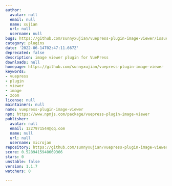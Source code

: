 ```yaml
---
author:
  avatar: null
  email: null
  name: xujian
  url: null
  username: null
bugs: https://github.com/sunnyxujian/vuepress-plugin-image-viewer/issues
category: plugins
date: '2022-06-14T02:47:11.667Z'
deprecated: false
description: image viewer plugin for VuePress
downloads: null
homepage: https://github.com/sunnyxujian/vuepress-plugin-image-viewer
keywords:
- vuepress
- plugin
- viewer
- image
- zoom
license: null
maintainers: null
name: vuepress-plugin-image-viewer
npm: https://www.npmjs.com/package/vuepress-plugin-image-viewer
publisher:
  avatar: null
  email: 1227971544@qq.com
  name: null
  url: null
  username: microjan
repository: https://github.com/sunnyxujian/vuepress-plugin-image-viewer
score: 0.5289415948669366
stars: 0
unstable: false
version: 1.1.7
watchers: 0

---
```


